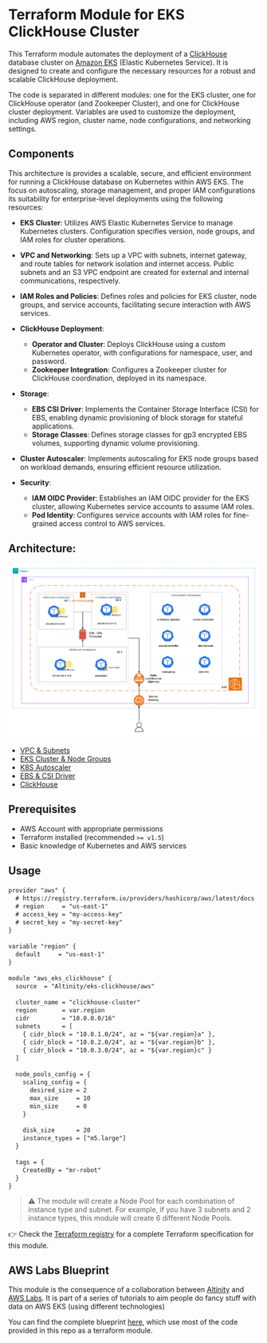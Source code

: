 # Terraform Module for EKS ClickHouse Cluster

This Terraform module automates the deployment of a [ClickHouse](https://clickhouse.com) database cluster on [Amazon EKS](https://aws.amazon.com/eks/) (Elastic Kubernetes Service). It is designed to create and configure the necessary resources for a robust and scalable ClickHouse deployment.

The code is separated in different modules: one for the EKS cluster, one for ClickHouse operator (and Zookeeper Cluster), and one for ClickHouse cluster deployment. Variables are used to customize the deployment, including AWS region, cluster name, node configurations, and networking settings.

## Components

This architecture is provides a scalable, secure, and efficient environment for running a ClickHouse database on Kubernetes within AWS EKS. The focus on autoscaling, storage management, and proper IAM configurations its suitability for enterprise-level deployments using the following resources:

- **EKS Cluster**: Utilizes AWS Elastic Kubernetes Service to manage Kubernetes clusters. Configuration specifies version, node groups, and IAM roles for cluster operations.

- **VPC and Networking**: Sets up a VPC with subnets, internet gateway, and route tables for network isolation and internet access. Public subnets and an S3 VPC endpoint are created for external and internal communications, respectively.

- **IAM Roles and Policies**: Defines roles and policies for EKS cluster, node groups, and service accounts, facilitating secure interaction with AWS services.

- **ClickHouse Deployment**:
  - **Operator and Cluster**: Deploys ClickHouse using a custom Kubernetes operator, with configurations for namespace, user, and password.
  - **Zookeeper Integration**: Configures a Zookeeper cluster for ClickHouse coordination, deployed in its namespace.

- **Storage**:
  - **EBS CSI Driver**: Implements the Container Storage Interface (CSI) for EBS, enabling dynamic provisioning of block storage for stateful applications.
  - **Storage Classes**: Defines storage classes for gp3 encrypted EBS volumes, supporting dynamic volume provisioning.

- **Cluster Autoscaler**: Implements autoscaling for EKS node groups based on workload demands, ensuring efficient resource utilization.

- **Security**:
  - **IAM OIDC Provider**: Establishes an IAM OIDC provider for the EKS cluster, allowing Kubernetes service accounts to assume IAM roles.
  - **Pod Identity**: Configures service accounts with IAM roles for fine-grained access control to AWS services.

## Architecture:

![](./architecture.png)

- [VPC & Subnets](./vpc.md)
- [EKS Cluster & Node Groups](./eks.md)
- [K8S Autoscaler](./autoscaler.md)
- [EBS & CSI Driver](./ebs.md)
- [ClickHouse](./clickhouse.md)

## Prerequisites

- AWS Account with appropriate permissions
- Terraform installed (recommended `>= v1.5`)
- Basic knowledge of Kubernetes and AWS services

## Usage

```hcl
provider "aws" {
  # https://registry.terraform.io/providers/hashicorp/aws/latest/docs
  # region     = "us-east-1"
  # access_key = "my-access-key"
  # secret_key = "my-secret-key"
}

variable "region" {
  default     = "us-east-1"
}

module "aws_eks_clickhouse" {
  source  = "Altinity/eks-clickhouse/aws"

  cluster_name = "clickhouse-cluster"
  region       = var.region
  cidr         = "10.0.0.0/16"
  subnets      = [
    { cidr_block = "10.0.1.0/24", az = "${var.region}a" },
    { cidr_block = "10.0.2.0/24", az = "${var.region}b" },
    { cidr_block = "10.0.3.0/24", az = "${var.region}c" }
  ]

  node_pools_config = {
    scaling_config = {
      desired_size = 2
      max_size     = 10
      min_size     = 0
    }

    disk_size      = 20
    instance_types = ["m5.large"]
  }

  tags = {
    CreatedBy = "mr-robot"
  }
}
```

> ⚠️ The module will create a Node Pool for each combination of instance type and subnet. For example, if you have 3 subnets and 2 instance types, this module will create 6 different Node Pools.

👉 Check the [Terraform registry](https://registry.terraform.io/modules/Altinity/eks-clickhouse/aws/latest) for a complete Terraform specification for this module.

## AWS Labs Blueprint

This module is the consequence of a collaboration between [Altinity](https://altinity.com) and [AWS Labs](https://awslabs.github.io/data-on-eks/). It is part of a series of tutorials to aim people do fancy stuff with data on AWS EKS (using different technologies)

You can find the complete blueprint [here](#), which use most of the code provided in this repo as a terraform module.
